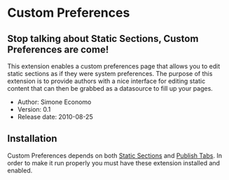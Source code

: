 # Custom Preferences

## Stop talking about Static Sections, Custom Preferences are come!

This extension enables a custom preferences page that allows you to edit static sections as if they were system preferences. The purpose of this extension is to provide authors with a nice interface for editing static content that can then be grabbed as a datasource to fill up your pages.

* Author: Simone Economo
* Version: 0.1
* Release date: 2010-08-25

## Installation

Custom Preferences depends on both [Static Sections](http://github.com/knupska/static_section/tree) and [Publish Tabs](http://github.com/nickdunn/publish_tabs). In order to make it run properly you must have these extension installed and enabled.

